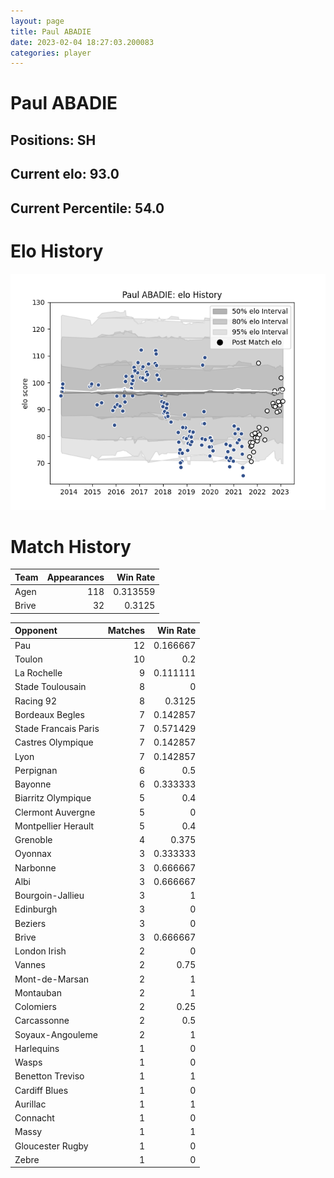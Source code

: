 ```yaml
---  
layout: page  
title: Paul ABADIE  
date: 2023-02-04 18:27:03.200083  
categories: player  
---
```

# Paul ABADIE

## Positions: SH

## Current elo: 93.0

## Current Percentile: 54.0

# Elo History


![elo history](history_PaulABADIE.png)
# Match History


| Team   |   Appearances |   Win Rate |
|:-------|--------------:|-----------:|
| Agen   |           118 |   0.313559 |
| Brive  |            32 |   0.3125   |

| Opponent             |   Matches |   Win Rate |
|:---------------------|----------:|-----------:|
| Pau                  |        12 |   0.166667 |
| Toulon               |        10 |   0.2      |
| La Rochelle          |         9 |   0.111111 |
| Stade Toulousain     |         8 |   0        |
| Racing 92            |         8 |   0.3125   |
| Bordeaux Begles      |         7 |   0.142857 |
| Stade Francais Paris |         7 |   0.571429 |
| Castres Olympique    |         7 |   0.142857 |
| Lyon                 |         7 |   0.142857 |
| Perpignan            |         6 |   0.5      |
| Bayonne              |         6 |   0.333333 |
| Biarritz Olympique   |         5 |   0.4      |
| Clermont Auvergne    |         5 |   0        |
| Montpellier Herault  |         5 |   0.4      |
| Grenoble             |         4 |   0.375    |
| Oyonnax              |         3 |   0.333333 |
| Narbonne             |         3 |   0.666667 |
| Albi                 |         3 |   0.666667 |
| Bourgoin-Jallieu     |         3 |   1        |
| Edinburgh            |         3 |   0        |
| Beziers              |         3 |   0        |
| Brive                |         3 |   0.666667 |
| London Irish         |         2 |   0        |
| Vannes               |         2 |   0.75     |
| Mont-de-Marsan       |         2 |   1        |
| Montauban            |         2 |   1        |
| Colomiers            |         2 |   0.25     |
| Carcassonne          |         2 |   0.5      |
| Soyaux-Angouleme     |         2 |   1        |
| Harlequins           |         1 |   0        |
| Wasps                |         1 |   0        |
| Benetton Treviso     |         1 |   1        |
| Cardiff Blues        |         1 |   0        |
| Aurillac             |         1 |   1        |
| Connacht             |         1 |   0        |
| Massy                |         1 |   1        |
| Gloucester Rugby     |         1 |   0        |
| Zebre                |         1 |   0        |